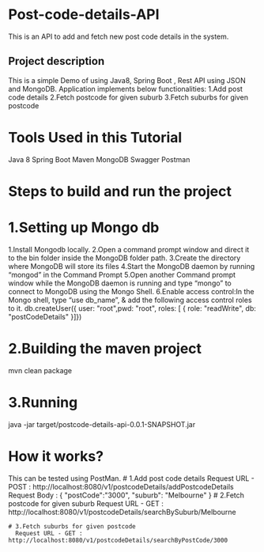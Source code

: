 # Post-code-details-API
This is an API to add and fetch new post code details in the system.

## Project description
This is a simple Demo of using Java8, Spring Boot , Rest API using JSON and MongoDB. Application implements below functionalities:
  1.Add post code details 
  2.Fetch postcode for given suburb
  3.Fetch suburbs for given postcode
  
 # Tools Used in this Tutorial
  Java 8
  Spring Boot
  Maven
  MongoDB
  Swagger
  Postman
  
  # Steps to build and run the project
  # 1.Setting up Mongo db
  1.Install Mongodb locally.
  2.Open a command prompt window and direct it to the bin folder inside the MongoDB folder path.
  3.Create the directory where MongoDB will store its files
  4.Start the MongoDB daemon by running “mongod” in the Command Prompt
  5.Open another Command prompt window while the MongoDB daemon is running and type “mongo” to connect to MongoDB using the Mongo Shell.
  6.Enable access control:In the Mongo shell, type “use db_name”, & add the following access control roles to it.
    db.createUser({ user: "root",pwd:  "root", roles: [ { role: "readWrite", db: "postCodeDetails" }]})
  
  # 2.Building the maven project
  mvn clean package
  
  # 3.Running 
  java -jar target/postcode-details-api-0.0.1-SNAPSHOT.jar
  
  # How it works?
  This can be tested using PostMan.
    # 1.Add post code details
      Request URL - POST : http://localhost:8080/v1/postcodeDetails/addPostcodeDetails
      Request Body : 
                    {
                        "postCode":"3000",
                        "suburb": "Melbourne"
                    }
    # 2.Fetch postcode for given suburb
      Request URL - GET : http://localhost:8080/v1/postcodeDetails/searchBySuburb/Melbourne
      
    # 3.Fetch suburbs for given postcode
      Request URL - GET : http://localhost:8080/v1/postcodeDetails/searchByPostCode/3000
    

  
  
  
  
  
  
  
  
  
